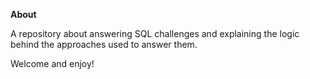 **About**

A repository about answering SQL challenges and explaining the logic behind the approaches used to answer them.

Welcome and enjoy!
